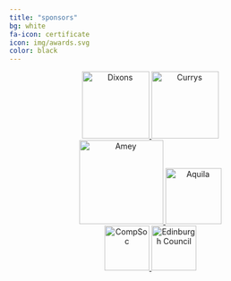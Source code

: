```yaml
---
title: "sponsors"
bg: white
fa-icon: certificate
icon: img/awards.svg
color: black  
---
```


<div style="text-align: center">

<a href="//www.dixonscarphonegroup.com">
   <img class="img-sponsor" alt="Dixons" src="{{ site.baseurl }}/img/DixonsCarphone.png" style="height: 120px;">
</a>

<a href="//www.currys.co.uk">
   <img class="img-sponsor" alt="Currys" src="{{ site.baseurl }}/img/currys.png" style="height: 120px;">
</a>

</div>

<div style="text-align: center">

<a href="//www.amey.co.uk">
   <img class="img-sponsor" alt="Amey" src="{{ site.baseurl }}/img/amey_logo.png" style="height: 150px;">
</a>

<a href="//www.aquilainsight.com">
   <img class="img-sponsor" alt="Aquila" src="{{ site.baseurl }}/img/aquila.png" style="height: 100px;">
</a>

</div>
<div style="text-align: center">

<a href="//comp-soc.com">
   <img class="img-sponsor" alt="CompSoc" src="{{ site.baseurl }}/img/compsoc.png" style="height: 80px;">
</a>

<a href="//www.edinburgh.gov.uk/">
   <img class="img-sponsor" alt="Edinburgh Council" src="{{ site.baseurl }}/img/Edinburgh_Council.svg" style="height: 80px;">
</a>



</div>
